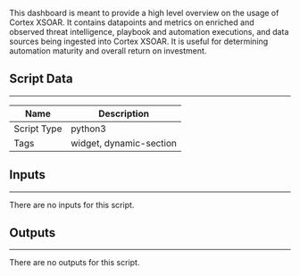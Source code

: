 This dashboard is meant to provide a high level overview on the usage of Cortex XSOAR. It contains datapoints and metrics on enriched and observed threat intelligence, playbook and automation executions, and data sources being ingested into Cortex XSOAR. It is useful for determining automation maturity and overall return on investment.

## Script Data

---

| **Name** | **Description** |
| --- | --- |
| Script Type | python3 |
| Tags | widget, dynamic-section |

## Inputs

---
There are no inputs for this script.

## Outputs

---
There are no outputs for this script.
